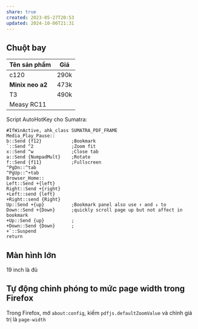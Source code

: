```yaml
---
share: true
created: 2023-05-27T20:53
updated: 2024-10-06T21:31
---
```

## Chuột bay
| Tên sản phẩm     | Giá  |
| ---------------- | ---- |
| c120             | 290k |
| **Minix neo a2** | 473k |
| T3               | 490k |
| Measy RC11       |      |

Script AutoHotKey cho Sumatra:
```autohotkey
#IfWinActive, ahk_class SUMATRA_PDF_FRAME
Media_Play_Pause::
b::Send {f12}			;Bookmark 
`::Send ^2 				;Zoom fit
x::Send ^w				;Close tab
a::Send {NumpadMult}	;Rotate
f::Send {f11}			;Fullscreen
^PgDn::^tab
^PgUp::^+tab
Browser_Home::
Left::Send +{left}
Right::Send +{right}
+Left::send {left}
+Right::send {Right}
Up::Send +{up}          ;Bookmark panel also use ↑ and ↓ to 
Down::Send +{Down}      ;quickly scroll page up but not affect in bookmark
+Up::Send {up}          ;
+Down::Send {Down}      ;
+`::Suspend
return 
```


## Màn hình lớn
19 inch là đủ

## Tự động chỉnh phóng to mức page width trong Firefox
Trong Firefox, mở `about:config`, kiếm `pdfjs.defaultZoomValue` và chỉnh giá trị là `page-width`
